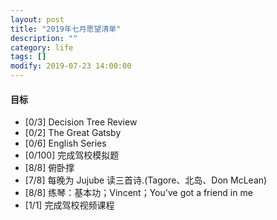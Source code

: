 ```yaml
---
layout: post
title: "2019年七月愿望清单"
description: ""
category: life
tags: []
modify: 2019-07-23 14:00:00
---
```



#### 目标


+ [0/3] Decision Tree Review
+ [0/2] The Great Gatsby
+ [0/6] English Series
+ [0/100] 完成驾校模拟题
+ [8/8] 俯卧撑
+ [7/8] 每晚为 Jujube 读三首诗.(Tagore、北岛、Don McLean)
+ [8/8] 练琴：基本功；Vincent；You've got a friend in me
+ [1/1] 完成驾校视频课程
